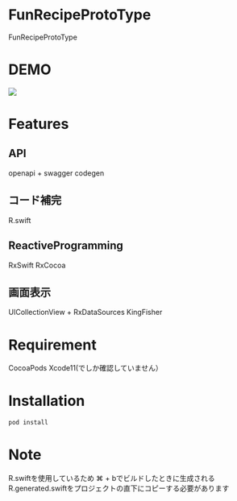 
# FunRecipeProtoType 

FunRecipeProtoType

# DEMO
![]('./assets/demo.MP4')

# Features

## API
openapi + swagger codegen

## コード補完
R.swift

## ReactiveProgramming
RxSwift
RxCocoa

## 画面表示
UICollectionView + RxDataSources
KingFisher

# Requirement

CocoaPods
Xcode11(でしか確認していません）

# Installation


```bash
pod install
```

# Note
R.swiftを使用しているため
⌘ + bでビルドしたときに生成されるR.generated.swiftをプロジェクトの直下にコピーする必要があります
